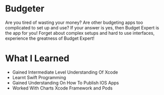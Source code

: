 # Budgeter
Are you tired of wasting your money? Are other budgeting apps too complicated to set up and use? If your answer is yes, then Budget Expert is the app for you! Forget about complex setups and hard to use interfaces, experience the greatness of Budget Expert!

# What I Learned 
- Gained Intermediate Level Understanding Of Xcode 
- Learnt Swift Programming
- Gained Understanding On How To Publish IOS Apps
- Worked With Charts Xcode Framework and Pods
